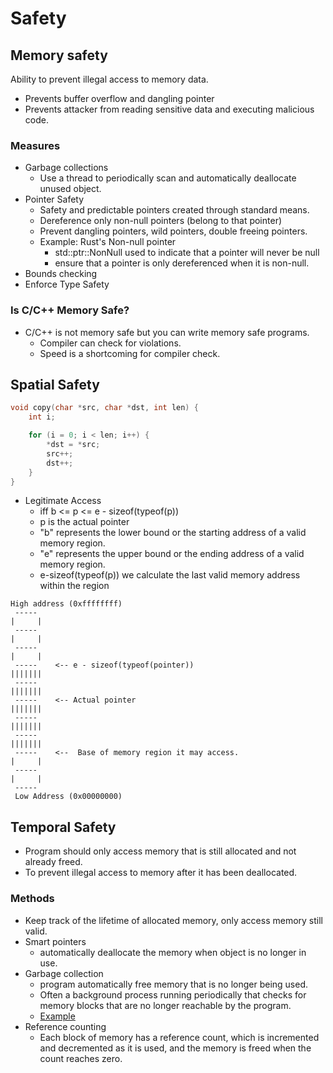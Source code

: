 # Safety

## Memory safety
Ability to prevent illegal access to memory data.
* Prevents buffer overflow and dangling pointer
* Prevents attacker from reading sensitive data and executing malicious code.

### Measures
* Garbage collections
    * Use a thread to periodically scan and automatically deallocate unused object.
* Pointer Safety
    * Safety and predictable pointers created through standard means.
    * Dereference only non-null pointers (belong to that pointer)
    * Prevent dangling pointers, wild pointers, double freeing pointers.
    * Example: Rust's Non-null pointer
        * std::ptr::NonNull used to indicate that a pointer will never be null
        * ensure that a pointer is only dereferenced when it is non-null.
* Bounds checking
* Enforce Type Safety

### Is C/C++ Memory Safe?
* C/C++ is not memory safe but you can write memory safe programs.
    * Compiler can check for violations.
    * Speed is a shortcoming for compiler check.

## Spatial Safety


```c
void copy(char *src, char *dst, int len) {
    int i;

    for (i = 0; i < len; i++) {
        *dst = *src;
        src++;
        dst++;
    }
}
```

* Legitimate Access
  * iff b <= p <= e - sizeof(typeof(p))
  * p is the actual pointer
  * "b" represents the lower bound or the starting address of a valid memory region.
  * "e" represents the upper bound or the ending address of a valid memory region.
  * e-sizeof(typeof(p)) we calculate the last valid memory address within the region

```
High address (0xffffffff)
 -----
|     |
 -----
|     |
 -----
|     |
 -----    <-- e - sizeof(typeof(pointer))
|||||||
 -----
|||||||
 -----    <-- Actual pointer
|||||||
 -----
|||||||
 -----
|||||||
 -----    <--  Base of memory region it may access.
|     |
 -----
|     |
 -----
 Low Address (0x00000000)
```

## Temporal Safety
* Program should only access memory that is still allocated and not already freed.
* To prevent illegal access to memory after it has been deallocated.

### Methods
* Keep track of the lifetime of allocated memory, only access memory still valid.
* Smart pointers
  * automatically deallocate the memory when object is no longer in use.
* Garbage collection
  * program automatically free memory that is no longer being used.
  * Often a background process running periodically that checks for memory blocks that are no longer reachable by the program.
  * [Example](/home/blackfish/Documents/coding-notes/cybersecurity/software_security/secure_measures/garbage_collection_in_cc/garbage_collection_with_bdwgc.c )
* Reference counting
  * Each block of memory has a reference count, which is incremented and decremented as it is used, and the memory is freed when the count reaches zero.
